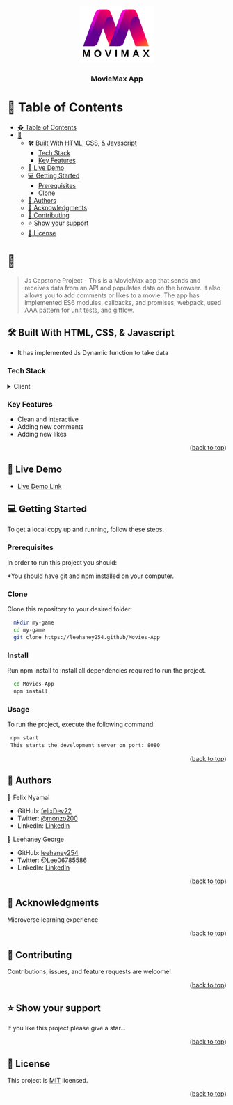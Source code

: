 <a name="readme-top"></a>

<div align="center">

  <img src="./movimax02.png" alt="logo" width="170"  height="auto" />
  <br/>

  <h3><b>MovieMax App</b></h3>

</div>

# 📗 Table of Contents

- [� Table of Contents](#-table-of-contents)
- [📖 ](#-)
  - [🛠 Built With HTML, CSS, \& Javascript](#-built-with-html-css--javascript)
    - [Tech Stack ](#tech-stack-)
    - [Key Features ](#key-features-)
  - [🚀 Live Demo ](#-live-demo-)
  - [💻 Getting Started ](#-getting-started-)
    - [Prerequisites](#prerequisites)
    - [Clone](#clone)
  - [👥 Authors ](#-authors-)
  - [🙏 Acknowledgments ](#-acknowledgments-)
  - [🤝 Contributing ](#-contributing-)
  - [⭐️ Show your support ](#️-show-your-support-)
  - [📝 License ](#-license-)

# 📖 <a name="MovieMax"></a>

> Js Capstone Project - This is a MovieMax app that sends and receives data from an API and populates data on the browser. It also allows you to add comments or likes to a movie. The app has implemented ES6 modules, callbacks, and promises, webpack, used AAA pattern for unit tests, and gitflow.

## 🛠 Built With <a name="built-with">HTML, CSS, & Javascript</a>

- It has implemented Js Dynamic function to take data

### Tech Stack <a name="tech-stack"></a>

<details>
  <summary>Client</summary>
  <ul>
    <li><a href="#">HTML</a></li>
    <li><a href="#">CSS</a></li>
    <li><a href="#">JavaScript</a></li>
  </ul>
</details>

### Key Features <a name="key-features"></a>

- Clean and interactive
- Adding new comments
- Adding new likes

<p align="right">(<a href="#readme-top">back to top</a>)</p>

## 🚀 Live Demo <a name="live-demo"></a>

- [Live Demo Link](https://leehaney254.github.io/Movies-App/)

## 💻 Getting Started <a name="getting-started"></a>

To get a local copy up and running, follow these steps.

### Prerequisites

In order to run this project you should:

\*You should have git and npm installed on your computer.

### Clone

Clone this repository to your desired folder:

```sh
  mkdir my-game
  cd my-game
  git clone https://leehaney254.github/Movies-App
```

### Install

Run npm install to install all dependencies required to run the project.

```sh
  cd Movies-App
  npm install
```

### Usage

To run the project, execute the following command:

```sh
 npm start
 This starts the development server on port: 8080
```

<p align="right">(<a href="#readme-top">back to top</a>)</p>

## 👥 Authors <a name="authors"></a>

👤 Felix Nyamai

- GitHub: [felixDev22](https://github.com/felixDev22)
- Twitter: [@monzo200](https://twitter.com/twitterhandle)
- LinkedIn: [LinkedIn](https://www.linkedin.com/in/felixnyamai/)

👤 Leehaney George

- GitHub: [leehaney254](https://github.com/leehaney254)
- Twitter: [@Lee06785586](https://twitter.com/twitterhandle)
- LinkedIn: [LinkedIn](https://www.linkedin.com/in/leehaney-george)

<p align="right">(<a href="#readme-top">back to top</a>)</p>

## 🙏 Acknowledgments <a name="acknowledgements"></a>

Microverse learning experience

<p align="right">(<a href="#readme-top">back to top</a>)</p>

## 🤝 Contributing <a name="contributing"></a>

Contributions, issues, and feature requests are welcome!

<p align="right">(<a href="#readme-top">back to top</a>)</p>

## ⭐️ Show your support <a name="support"></a>

If you like this project please give a star...

<p align="right">(<a href="#readme-top">back to top</a>)</p>

## 📝 License <a name="license"></a>

This project is [MIT](./LICENSE) licensed.

<p align="right">(<a href="#readme-top">back to top</a>)</p>
